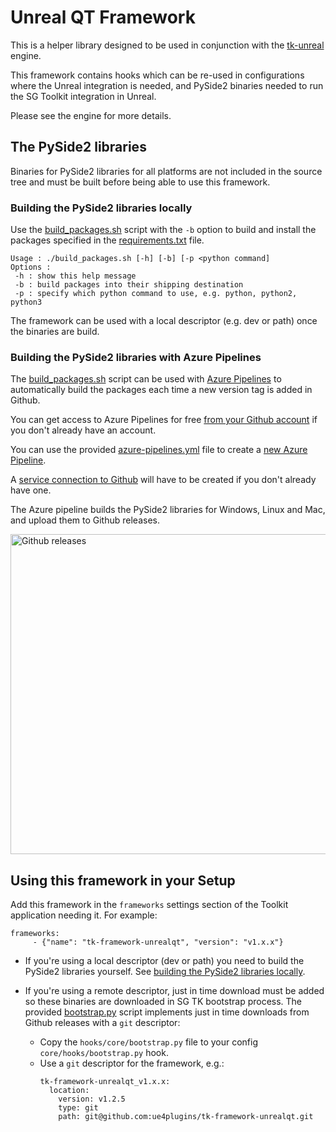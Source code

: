 # Unreal QT Framework

This is a helper library designed to be used in 
conjunction with the [tk-unreal](https://github.com/ue4plugins/tk-unreal) engine.

This framework contains hooks which can be re-used in configurations where the
Unreal integration is needed, and PySide2 binaries needed to run the SG Toolkit
integration in Unreal.

Please see the engine for more details.

## The PySide2 libraries

Binaries for PySide2 libraries for all platforms are not included in the
source tree and must be built before being able to use this framework.

### Building the PySide2 libraries locally

Use the [build_packages.sh](resources/build_packages.sh) script with the `-b` option to build and install 
the packages specified in the [requirements.txt](resources/requirements.txt) file.
```
Usage : ./build_packages.sh [-h] [-b] [-p <python command]
Options :
 -h : show this help message
 -b : build packages into their shipping destination
 -p : specify which python command to use, e.g. python, python2, python3
```
The framework can be used with a local descriptor (e.g. dev or path) once the 
binaries are build. 

### Building the PySide2 libraries with Azure Pipelines

The [build_packages.sh](resources/build_packages.sh) script can be used with [Azure Pipelines](https://docs.microsoft.com/en-us/azure/devops/pipelines/get-started/pipelines-get-started?view=azure-devops) 
to automatically build the packages each time a new version tag is added in Github.

You can get access to Azure Pipelines for free [from your Github account](https://docs.microsoft.com/en-us/azure/devops/pipelines/get-started/pipelines-sign-up?view=azure-devops#sign-up-with-a-github-account)
if you don't already have an account.

You can use the provided [azure-pipelines.yml](azure-pipelines.yml) file to create a [new Azure Pipeline](https://docs.microsoft.com/en-us/azure/devops/pipelines/repos/github?view=azure-devops&tabs=yaml#access-to-github-repositories).

A [service connection to Github](https://docs.microsoft.com/en-us/azure/devops/pipelines/repos/github?view=azure-devops&tabs=yaml#permissions-needed-in-github-1)
 will have to be created if you don't already have one.

The Azure pipeline builds the PySide2 libraries for Windows, Linux and Mac, and upload them to Github releases.

<img width="512" alt="Github releases" src="https://user-images.githubusercontent.com/39291844/153920988-0dcb80d3-3c37-479d-8079-33496f8952f4.png">

## Using this framework in your Setup

Add this framework in the `frameworks` settings section of the Toolkit application needing
it. 
For example:

```
frameworks:
     - {"name": "tk-framework-unrealqt", "version": "v1.x.x"}
```

- If you're using a local descriptor (dev or path) you need to build the PySide2 libraries
yourself. See [building the PySide2 libraries locally](#building-the-pyside2-libraries-locally).

- If you're using a remote descriptor, just in time download must be added so these binaries are downloaded in SG TK bootstrap process. The provided [bootstrap.py](hooks/core/bootstrap.py) script implements just in time downloads from Github releases with a `git` descriptor:
   - Copy the `hooks/core/bootstrap.py` file to your config `core/hooks/bootstrap.py`
hook.
   - Use a `git` descriptor for the framework, e.g.:
      ```
      tk-framework-unrealqt_v1.x.x:
        location:
          version: v1.2.5
          type: git
          path: git@github.com:ue4plugins/tk-framework-unrealqt.git
      ```

